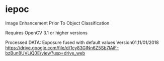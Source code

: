 # iepoc
Image Enhancement Prior To Object Classification 

Requires OpenCV 3.1 or higher versions

Processed DATA:
Exposure fused with default values
Version01,11/01/2018
https://drive.google.com/file/d/1cy83GINn6Z5Sb7lAiF-bzBun8UVLiQ0E/view?usp=drive_web
